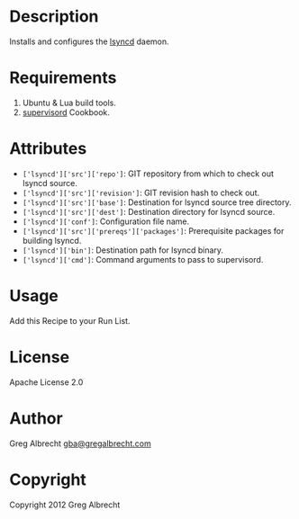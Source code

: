 Description
===========
Installs and configures the [lsyncd](https://github.com/axkibe/lsyncd)
daemon.

Requirements
============

1. Ubuntu & Lua build tools.
2. [supervisord](https://github.com/coderanger/chef-supervisor) Cookbook.

Attributes
==========

* `['lsyncd']['src']['repo']`: GIT repository from which to check out lsyncd
  source.
* `['lsyncd']['src']['revision']`: GIT revision hash to check out.
* `['lsyncd']['src']['base']`: Destination for lsyncd source tree directory.
* `['lsyncd']['src']['dest']`: Destination directory for lsyncd source.
* `['lsyncd']['conf']`: Configuration file name.
* `['lsyncd']['src']['prereqs']['packages']`: Prerequisite packages for
  building lsyncd.
* `['lsyncd']['bin']`: Destination path for lsyncd binary.
* `['lsyncd']['cmd']`: Command arguments to pass to supervisord.

Usage
=====
Add this Recipe to your Run List.

License
=======
Apache License 2.0

Author
======
Greg Albrecht <gba@gregalbrecht.com>

Copyright
=========
Copyright 2012 Greg Albrecht
